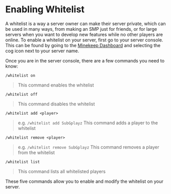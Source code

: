 # Enabling Whitelist

A whitelist is a way a server owner can make their server private, which can be used in many ways, from making an SMP just for friends, or for large servers when you want to develop new features while no other players are online.
To enable a whitelist on your server, first go to your server console. This can be found by going to the [Minekeep Dashboard](https://minekeep.net/servers) and selecting the cog icon next to your server name.

Once you are in the server console, there are a few commands you need to know:

`/whitelist on`
> This command enables the whitelist

`/whitelist off`
> This command disables the whitelist

`/whitelist add <player>`
> e.g. `/whitelist add SubGplayz`
> This command adds a player to the whitelist

`/whitelist remove <player>`
> e.g. `/whitelist remove SubGplayz`
> This command removes a player from the whitelist

`/whitelist list`
> This command lists all whitelisted players

These five commands allow you to enable and modify the whitelist on your server.
